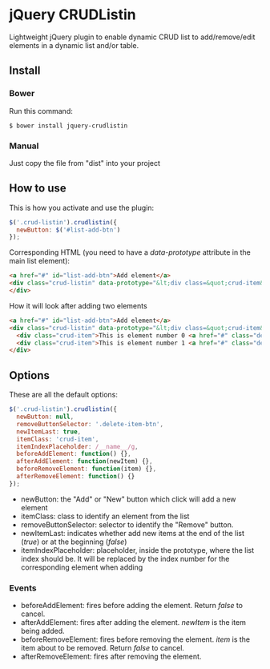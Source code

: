 # jQuery CRUDListin

Lightweight jQuery plugin to enable dynamic CRUD list to add/remove/edit elements in a dynamic list and/or table.

## Install

### Bower
Run this command:
```
$ bower install jquery-crudlistin
```

### Manual
Just copy the file from "dist" into your project

## How to use
This is how you activate and use the plugin:
```javascript
$('.crud-listin').crudlistin({
  newButton: $('#list-add-btn')
});
```
Corresponding HTML (you need to have a *data-prototype* attribute in the main list element):
```html
<a href="#" id="list-add-btn">Add element</a>
<div class="crud-listin" data-prototype="&lt;div class=&quot;crud-item&quot;&gt;This is element number __name__ &lt;a href=&quot;#&quot; class=&quot;delete-item-btn&quot;&gt;Remove&lt;/a&gt;&lt;/div&gt;">
</div>
```
How it will look after adding two elements
```html
<a href="#" id="list-add-btn">Add element</a>
<div class="crud-listin" data-prototype="&lt;div class=&quot;crud-item&quot;&gt;This is element number __name__ &lt;a href=&quot;#&quot; class=&quot;delete-item-btn&quot;&gt;Remove&lt;/a&gt;&lt;/div&gt;">
  <div class="crud-item">This is element number 0 <a href="#" class="delete-item-btn">Remove</a></div>
  <div class="crud-item">This is element number 1 <a href="#" class="delete-item-btn">Remove</a></div>
</div>
```

## Options
These are all the default options:
```javascript
$('.crud-listin').crudlistin({
  newButton: null,
  removeButtonSelector: '.delete-item-btn',
  newItemLast: true,
  itemClass: 'crud-item',
  itemIndexPlaceholder: /__name__/g,
  beforeAddElement: function() {},
  afterAddElement: function(newItem) {},
  beforeRemoveElement: function(item) {},
  afterRemoveElement: function() {}
});
```

- newButton: the "Add" or "New" button which click will add a new element
- itemClass: class to identify an element from the list
- removeButtonSelector: selector to identify the "Remove" button.
- newItemLast: indicates whether add new items at the end of the list (*true*) or at the beginning (*false*)
- itemIndexPlaceholder: placeholder, inside the prototype, where the list index should be. It will be replaced by the index number for the corresponding element when adding

### Events
- beforeAddElement: fires before adding the element. Return *false* to cancel.
- afterAddElement: fires after adding the element. *newItem* is the item being added.
- beforeRemoveElement: fires before removing the element. *item* is the item about to be removed. Return *false* to cancel.
- afterRemoveElement: fires after removing the element.
